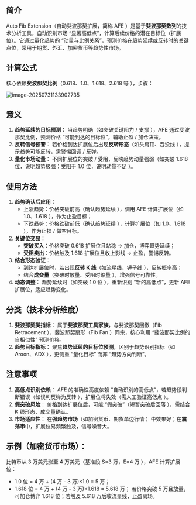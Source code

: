 ## 简介

Auto Fib Extension（自动斐波那契扩展，简称 AFE ）是基于**斐波那契数列**的技术分析工具，自动识别市场 “显著高低点”，计算后续价格的潜在目标位（扩展位）。它通过量化趋势的 “动量与比例关系”，预测价格在趋势延续或反转时的关键点位，常用于期货、外汇、加密货币等趋势性市场。

## 计算公式

核心依赖**斐波那契比例**（0.618、1.0、1.618、2.618 等 ），步骤：

![image-20250731133902735](D:\pythonproject\code\trade_test\summary\知识\7Auto_Fib_Extension\photo\image-20250731133902735.png)

## 意义

1. **趋势延续的目标预测**：
   当趋势明确（如突破关键阻力 / 支撑 ），AFE 通过斐波那契比例，预测价格 “可能到达的目标位”，辅助止盈 / 加仓决策。
2. **反转信号预警**：
   若价格到达扩展位后出现**反转形态**（如头肩顶、吞没线 ），提示趋势可能反转，需警惕回调 / 反弹。
3. **量化市场动量**：
   不同扩展位的突破 / 受阻，反映趋势动量强弱（如突破 1.618 位，说明趋势极强；受阻于 1.0 位，说明动量不足 ）。

## 使用方法

1. **趋势确认后应用**：
   - 上涨趋势：价格突破前高（确认趋势延续 ），调用 AFE 计算扩展位（如 1.0、1.618 ），作为止盈目标；
   - 下跌趋势：价格跌破前低（确认趋势延续 ），计算扩展位（如 1.0、1.618 ），作为止损 / 做空目标。
2. **关键位交易**：
   - **突破买入**：价格突破 0.618 扩展位且站稳 → 加仓，博弈趋势延续；
   - **受阻卖出**：价格触及 1.618 扩展位且收上影线 → 止盈，警惕反转。
3. **结合形态验证**：
   - 到达扩展位时，若出现**反转 K 线**（如流星线、锤子线 ），反转概率高；
   - 结合**成交量**（突破时放量、受阻时缩量 ），增强信号可靠性。
4. **动态调整**：
   趋势延续时（如突破 1.0 位 ），重新识别 “新的高低点”，更新 AFE 扩展位，适应趋势变化。

## 分类（技术分析维度）

1. **斐波那契类指标**：
   属于**斐波那契工具家族**，与斐波那契回撤（Fib Retracement ）、斐波那契扇形（Fib Fan ）同宗，核心利用 “斐波那契比例的自相似性” 预测价格。
2. **趋势目标指标**：
   聚焦**趋势延续的目标位预测**，区别于趋势识别指标（如 Aroon、ADX ），更侧重 “量化目标” 而非 “趋势方向判断”。

## 注意事项

1. **高低点识别依赖**：
   AFE 的准确性高度依赖 “自动识别的高低点”，若趋势段判断错误（如误判反弹为反转 ），扩展位将失效（需人工验证高低点 ）。
2. **假突破风险**：
   价格到达扩展位后，可能 “假突破”（短暂突破后回落 ），需结合 K 线形态、成交量确认。
3. **市场适应性**：
   在**强趋势市场**（如加密货币、期货单边行情 ）中效果好；在**震荡市**中，扩展位易频繁触及，信号噪音大。

## **示例**（加密货币市场）：

比特币从 3 万美元涨至 4 万美元（基准段 S=3 万，E=4 万 ），AFE 计算扩展位：

- 1.0 位 = 4 万 + (4 万 - 3 万)×1.0 = 5 万；
- 1.618 位 = 4 万 + (4 万 - 3 万)×1.618 = 5.618 万；
  若价格突破 5 万且放量，可加仓博弈 1.618 位；若触及 5.618 万后收流星线，止盈离场。